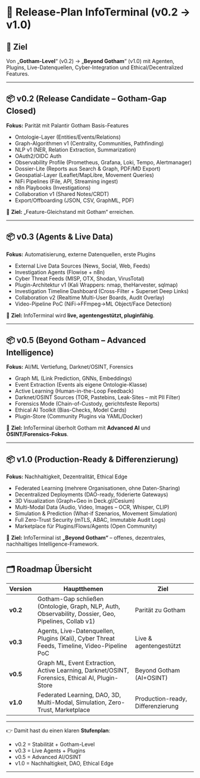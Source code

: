 # 🚀 Release-Plan InfoTerminal (v0.2 → v1.0)

## 🎯 Ziel

Von „**Gotham-Level**“ (v0.2) → „**Beyond Gotham**“ (v1.0) mit Agenten, Plugins, Live-Datenquellen, Cyber-Integration und Ethical/Decentralized Features.

---

## 📦 v0.2 (Release Candidate – Gotham-Gap Closed)

**Fokus:** Parität mit Palantir Gotham Basis-Features

* Ontologie-Layer (Entities/Events/Relations)
* Graph-Algorithmen v1 (Centrality, Communities, Pathfinding)
* NLP v1 (NER, Relation Extraction, Summarization)
* OAuth2/OIDC Auth
* Observability Profile (Prometheus, Grafana, Loki, Tempo, Alertmanager)
* Dossier-Lite (Reports aus Search & Graph, PDF/MD Export)
* Geospatial-Layer (Leaflet/MapLibre, Movement Queries)
* NiFi Pipelines (File, API, Streaming ingest)
* n8n Playbooks (Investigations)
* Collaboration v1 (Shared Notes/CRDT)
* Export/Offboarding (JSON, CSV, GraphML, PDF)

📌 **Ziel:** „Feature-Gleichstand mit Gotham“ erreichen.

---

## 📦 v0.3 (Agents & Live Data)

**Fokus:** Automatisierung, externe Datenquellen, erste Plugins

* External Live Data Sources (News, Social, Web, Feeds)
* Investigation Agents (Flowise + n8n)
* Cyber Threat Feeds (MISP, OTX, Shodan, VirusTotal)
* Plugin-Architektur v1 (Kali Wrappers: nmap, theHarvester, sqlmap)
* Investigation Timeline Dashboard (Cross-Filter + Superset Deep Links)
* Collaboration v2 (Realtime Multi-User Boards, Audit Overlay)
* Video-Pipeline PoC (NiFi→FFmpeg→ML Object/Face Detection)

📌 **Ziel:** InfoTerminal wird **live, agentengestützt, pluginfähig**.

---

## 📦 v0.5 (Beyond Gotham – Advanced Intelligence)

**Fokus:** AI/ML Vertiefung, Darknet/OSINT, Forensics

* Graph ML (Link Prediction, GNNs, Embeddings)
* Event Extraction (Events als eigene Ontologie-Klasse)
* Active Learning (Human-in-the-Loop Feedback)
* Darknet/OSINT Sources (TOR, Pastebins, Leak-Sites – mit PII Filter)
* Forensics Mode (Chain-of-Custody, gerichtsfeste Reports)
* Ethical AI Toolkit (Bias-Checks, Model Cards)
* Plugin-Store (Community Plugins via YAML/Docker)

📌 **Ziel:** InfoTerminal überholt Gotham mit **Advanced AI** und **OSINT/Forensics-Fokus**.

---

## 📦 v1.0 (Production-Ready & Differenzierung)

**Fokus:** Nachhaltigkeit, Dezentralität, Ethical Edge

* Federated Learning (mehrere Organisationen, ohne Daten-Sharing)
* Decentralized Deployments (DAO-ready, föderierte Gateways)
* 3D Visualization (Graph+Geo in Deck.gl/Cesium)
* Multi-Modal Data (Audio, Video, Images – OCR, Whisper, CLIP)
* Simulation & Prediction (What-if Szenarios, Movement Simulation)
* Full Zero-Trust Security (mTLS, ABAC, Immutable Audit Logs)
* Marketplace für Plugins/Flows/Agents (Open Community)

📌 **Ziel:** InfoTerminal ist **„Beyond Gotham“** – offenes, dezentrales, nachhaltiges Intelligence-Framework.

---

## 🗂 Roadmap Übersicht

| Version  | Hauptthemen                                                                                           | Ziel                              |
| -------- | ----------------------------------------------------------------------------------------------------- | --------------------------------- |
| **v0.2** | Gotham-Gap schließen (Ontologie, Graph, NLP, Auth, Observability, Dossier, Geo, Pipelines, Collab v1) | Parität zu Gotham                 |
| **v0.3** | Agents, Live-Datenquellen, Plugins (Kali), Cyber Threat Feeds, Timeline, Video-Pipeline PoC           | Live & agentengestützt            |
| **v0.5** | Graph ML, Event Extraction, Active Learning, Darknet/OSINT, Forensics, Ethical AI, Plugin-Store       | Beyond Gotham (AI+OSINT)          |
| **v1.0** | Federated Learning, DAO, 3D, Multi-Modal, Simulation, Zero-Trust, Marketplace                         | Production-ready, Differenzierung |

---

👉 Damit hast du einen klaren **Stufenplan**:

* v0.2 = Stabilität + Gotham-Level
* v0.3 = Live Agents + Plugins
* v0.5 = Advanced AI/OSINT
* v1.0 = Nachhaltigkeit, DAO, Ethical Edge

---
